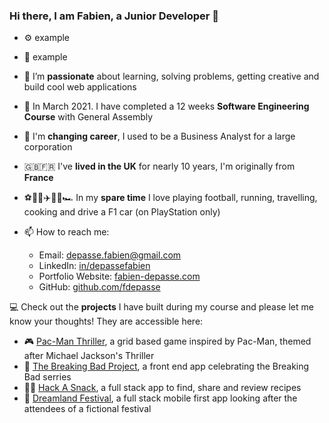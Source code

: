 ### Hi there, I am Fabien, a Junior Developer 👋

- ⚙️  example
- 🐛  example

- 🔭 I’m **passionate** about learning, solving problems, getting creative and build cool web applications

- 📖 In March 2021. I have completed a 12 weeks **Software Engineering Course** with General Assembly

- 🔁 I'm **changing career**, I used to be a Business Analyst for a large corporation

- 🇬🇧🇫🇷 I've **lived in the UK** for nearly 10 years, I'm originally from **France**

- ⚽️🏃‍♂️✈️👨‍🍳🏎 In my **spare time** I love playing football, running, travelling, cooking and drive a F1 car (on PlayStation only)

- 📫  How to reach me:

	* Email: [depasse.fabien@gmail.com](mailto:depasse.fabien@gmail.com)
	* LinkedIn: [in/depassefabien](http://www.linkedin.com/in/depassefabien)
	* Portfolio Website: [fabien-depasse.com](http://www.fabien-depasse.com)
	* GitHub: [github.com/fdepasse](https://github.com/fdepasse)


💻 Check out the **projects** I have built during my course and please let me know your thoughts! They are accessible here:

- 🎮 [Pac-Man Thriller](https://github.com/fdepasse/pacman-thriller), a grid based game inspired by Pac-Man, themed after Michael Jackson's Thriller
- 🧪 [The Breaking Bad Project](https://github.com/fdepasse/the-breaking-bad-project), a front end app celebrating the Breaking Bad serries
- 👨‍🍳 [Hack A Snack](https://github.com/fdepasse/hack-a-snack), a full stack app to find, share and review recipes
- 🎵 [Dreamland Festival](https://github.com/fdepasse/dreamland-festival), a full stack mobile first app looking after the attendees of a fictional festival